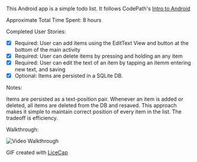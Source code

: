This Android app is a simple todo list. It follows CodePath's [Intro to Android](http://courses.codepath.com/snippets/intro_to_android/prework.md)

Approximate Total Time Spent: 8 hours

Completed User Stories:

* [x] Required: User can add items using the EditText View and button at the bottom of the main activity
* [x] Required: User can delete items by pressing and holding an any item
* [x] Required: User can edit the text of an item by tapping an itemm entering new text, and saving
* [x] Optional: Items are persisted in a SQLite DB.

Notes:

Items are persisted as a text-position pair. Whenever an item is added or deleted, all items are deleted from the DB and resaved. This approach makes it simple to maintain correct position of every item in the list. The tradeoff is efficiency.

Walkthrough:

![Video Walkthrough](SimpleTodo_Walkthrough.gif)

GIF created with [LiceCap](http://www.cockos.com/licecap/)

